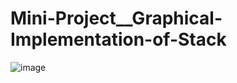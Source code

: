 # Mini-Project__Graphical-Implementation-of-Stack
![image](https://github.com/KshitijMagare19/Mini-Project__Graphical-Implementation-of-Stack/assets/88279452/cf4b96f6-a888-49fc-996f-3756d9734924)
